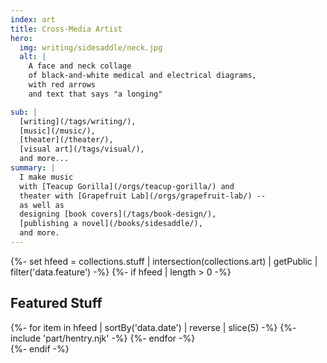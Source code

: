 ```yaml
---
index: art
title: Cross-Media Artist
hero:
  img: writing/sidesaddle/neck.jpg
  alt: |
    A face and neck collage
    of black-and-white medical and electrical diagrams,
    with red arrows
    and text that says "a longing"

sub: |
  [writing](/tags/writing/),
  [music](/music/),
  [theater](/theater/),
  [visual art](/tags/visual/),
  and more...
summary: |
  I make music
  with [Teacup Gorilla](/orgs/teacup-gorilla/) and
  theater with [Grapefruit Lab](/orgs/grapefruit-lab/) --
  as well as
  designing [book covers](/tags/book-design/),
  [publishing a novel](/books/sidesaddle/),
  and more.
---
```


{%- set hfeed = collections.stuff | intersection(collections.art) | getPublic | filter('data.feature')  -%}
{%- if hfeed | length > 0 -%}
<section class="h-feed">
  <h2 class="p-name">Featured Stuff</h2>
  {%- for item in hfeed | sortBy('data.date') | reverse | slice(5) -%}
    {%- include 'part/hentry.njk' -%}
  {%- endfor -%}
</section>
{%- endif -%}

